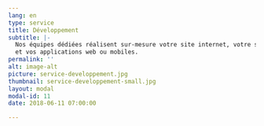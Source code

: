 ```yaml
---
lang: en
type: service
title: Développement
subtitle: |-
  Nos équipes dédiées réalisent sur-mesure votre site internet, votre site e-commerce
  et vos applications web ou mobiles.
permalink: ''
alt: image-alt
picture: service-developpement.jpg
thumbnail: service-developpement-small.jpg
layout: modal
modal-id: 11
date: 2018-06-11 07:00:00

---
```



